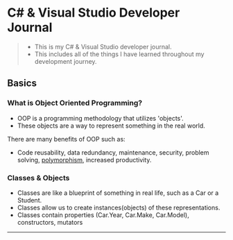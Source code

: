 # C# & Visual Studio Developer Journal

> - This is my C# & Visual Studio developer journal.
> - This includes all of the things I have learned throughout my development journey.

## Basics

### What is Object Oriented Programming?

- OOP is a programming methodology that utilizes 'objects'.
- These objects are a way to represent something in the real world.

There are many benefits of OOP such as:

- Code reusability, data redundancy, maintenance, security, problem solving, [polymorphism](Dictionary/Polymorphism.md), increased productivity.

### Classes & Objects

- Classes are like a blueprint of something in real life, such as a Car or a Student.
- Classes allow us to create instances(objects) of these representations.
- Classes contain properties (Car.Year, Car.Make, Car.Model), constructors, mutators

---

